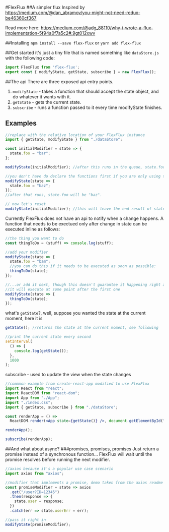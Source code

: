 #FlexFlux
##A simpler flux
Inspired by https://medium.com/@dan_abramov/you-might-not-need-redux-be46360cf367

Read more here: https://medium.com/@adg_88110/why-i-wrote-a-flux-implementation-5f94a0f7a5c2#.9gt012xwv

##Installing
`npm install --save flex-flux` or `yarn add flex-flux`

##Get started
it's just a tiny file that is named something like
`dataStore.js`
with the following code:
```javascript
import FlexFlux from 'flex-flux';
export const { modifyState, getState, subscribe } = new FlexFlux();
```

##The api
There are three exposed api entry points.

1. `modifyState` - takes a function that should accept the state object, and do whatever it wants with it.
2. `getState` - gets the current state.
3. `subscribe` - runs a function passed to it every time modifyState finishes.

## Examples

```javascript
//replace with the relative location of your FlexFlux instance
import { getState, modifyState } from "./dataStore";

const initialModifier = state => {
  state.foo = "bar";
};

modifyState(initialModifier); //after this runs in the queue, state.foo will be "bar".

//you don't have do declare the functions first if you are only using them once.
modifyState(state => {
  state.foo = "baz";
});
//after that runs, state.foo will be "baz".

// now let's reset
modifyState(initialModifier); //this will leave the end result of state.foo to be "bar"

```

Currently FlexFlux does not have an api to notify when a change happens.
A function that needs to be exectued only after change in state
can be executed inline as follows:
 
```javascript
//the thing you want to do
const thingToDo = (stuff) => console.log(stuff);

//add your modifier
modifyState(state => {
  state.foo = "bam";
  //you can do this if it needs to be executed as soon as possible:
  thingToDo(state);
});

//...or add it next, though this doesn't guarantee it happening right away
//it will execute at some point after the first one
modifyState(state => {
  thingToDo(state);
});
```
what's `getState`?, well, suppose you wanted the state at the current moment, here it is
```javascript
getState(); //returns the state at the current moment, see following

//print the current state every second
setInterval(
  () => {
    console.log(getState());
  },
  1000
);
```
subscribe - used to update the view when the state changes

```jsx harmony
//commmon example from create-react-app modified to use FlexFlux
import React from "react";
import ReactDOM from "react-dom";
import App from "./App";
import "./index.css";
import { getState, subscribe } from "./dataStore";

const renderApp = () =>
  ReactDOM.render(<App state={getState()} />, document.getElementById("root"));

renderApp();

subscribe(renderApp);

```


##And what about async?
###promises, promises, promises
Just return a promise instead of a synchronous function...
FlexFlux will wait until the promise resolves before running the next modifier.

```javascript
//axios because it's a popular use case scenario
import axios from "axios";

//modifier that implements a promise, demo taken from the axios readme
const promiseModifier = state => axios
  .get("/user?ID=12345")
  .then(response => {
    state.user = response;
  })
  .catch(err => state.userErr = err);

//pass it right in
modifyState(promiseModifier);
```